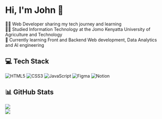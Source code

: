 # Hi, I'm John 👋

👨‍💻 Web Developer sharing my tech journey and learning <br/>
👨‍🎓 Studied Information Technology at the Jomo Kenyatta University of Agriculture and Technology <br/>
🌱 Currently learning Front and Backend Web development, Data Analytics and AI engineering <br/>


## 💻 Tech Stack 
![HTML5](https://img.shields.io/badge/html5-%23E34F26.svg?style=for-the-badge&logo=html5&logoColor=white) ![CSS3](https://img.shields.io/badge/css3-%231572B6.svg?style=for-the-badge&logo=css3&logoColor=white) ![JavaScript](https://img.shields.io/badge/javascript-%23323330.svg?style=for-the-badge&logo=javascript&logoColor=%23F7DF1E) ![Figma](https://img.shields.io/badge/figma-%23F24E1E.svg?style=for-the-badge&logo=figma&logoColor=white) ![Notion](https://img.shields.io/badge/Notion-%23000000.svg?style=for-the-badge&logo=notion&logoColor=white) 

## 📊 GitHub Stats 
![](https://github-readme-stats.vercel.app/api?username=jcmaina&theme=blueberry&hide_border=false&include_all_commits=false&count_private=false)<br/>
![](https://nirzak-streak-stats.vercel.app/?user=jcmaina&theme=blueberry&hide_border=false)<br/>

<!-- Proudly created with GPRM ( https://gprm.itsvg.in ) -->

